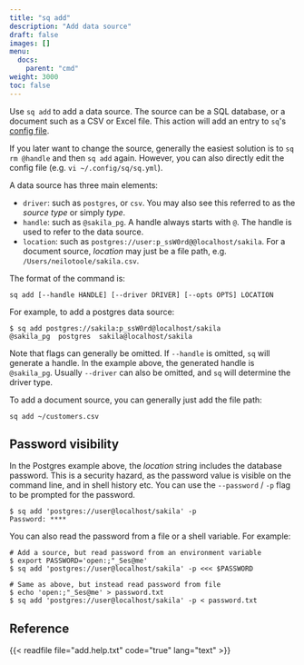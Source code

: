 ```yaml
---
title: "sq add"
description: "Add data source"
draft: false
images: []
menu:
  docs:
    parent: "cmd"
weight: 3000
toc: false
---
```

Use `sq add` to add a data source. The source can be a SQL database, or a document
such as a CSV or Excel file. This action will add an entry to `sq`'s
[config file](/docs/overview/#config).

If you later want to change the source, generally the easiest solution is to
`sq rm @handle` and then `sq add` again. However, you can also directly edit
the config file (e.g. `vi ~/.config/sq/sq.yml`).

A data source has three main elements:

- `driver`: such as `postgres`, or `csv`. You may also see this referred to as the _source type_
  or simply _type_.
- `handle`: such as `@sakila_pg`. A handle always starts with `@`. The handle is used to refer
  to the data source.
- `location`: such as `postgres://user:p_ssW0rd@@localhost/sakila`. For
  a document source, _location_ may just be a file path, e.g. `/Users/neilotoole/sakila.csv`.

The format of the command is:

```shell
sq add [--handle HANDLE] [--driver DRIVER] [--opts OPTS] LOCATION
```

For example, to add a postgres data source:

```shell
$ sq add postgres://sakila:p_ssW0rd@localhost/sakila
@sakila_pg  postgres  sakila@localhost/sakila
```

Note that flags can generally be omitted. If `--handle` is omitted,
`sq` will generate a handle. In the example above, the generated handle
is `@sakila_pg`. Usually `--driver` can also be omitted, and `sq`
will determine the driver type.

To add a document source, you can generally just add the file path:

```shell
sq add ~/customers.csv
```

## Password visibility

In the Postgres example above, the _location_ string includes the database password. This is a
security hazard, as the password value is visible on the command line, and in
shell history etc. You can use the `--password` / `-p` flag to be prompted
for the password.

```shell
$ sq add 'postgres://user@localhost/sakila' -p
Password: ****
```

You can also read the password from a file or a shell variable. For example:

```shell
# Add a source, but read password from an environment variable
$ export PASSWORD='open:;"_Ses@me'
$ sq add 'postgres://user@localhost/sakila' -p <<< $PASSWORD

# Same as above, but instead read password from file
$ echo 'open:;"_Ses@me' > password.txt
$ sq add 'postgres://user@localhost/sakila' -p < password.txt
```

## Reference

{{< readfile file="add.help.txt" code="true" lang="text" >}}
